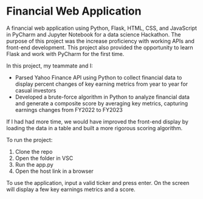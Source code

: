# Financial Web Application

A financial web application using Python, Flask, HTML, CSS, and JavaScript in PyCharm and Jupyter Notebook for a data science Hackathon. The purpose of this project was the increase proficiency with working APIs and front-end development. This project also provided the opportunity to learn Flask and work with PyCharm for the first time. 

In this project, my teammate and I:
- Parsed Yahoo Finance API using Python to collect financial data to display percent changes of key earning metrics from year to year for casual investors
- Developed a brute-force algorithm in Python to analyze financial data and generate a composite score by averaging key metrics, capturing earnings changes from FY2022 to FY2023


If I had had more time, we would have improved the front-end display by loading the data in a table and built a more rigorous scoring algorithm. 

To run the project: 
1) Clone the repo
2) Open the folder in VSC
3) Run the app.py
4) Open the host link in a browser

To use the application, input a valid ticker and press enter. On the screen will display a few key earnings metrics and a score. 

